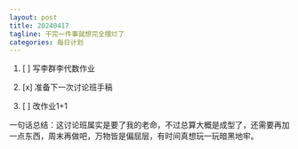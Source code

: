 ```yaml
---
layout: post
title: 20240417
tagline: 干完一件事就想完全摆烂了
categories: 每日计划
---
```




1. [ ] 写李群李代数作业

2. [x] 准备下一次讨论班手稿

3. [ ] 改作业1+1

一句话总结：这讨论班属实是要了我的老命，不过总算大概是成型了，还需要再加一点东西，周末再做吧，万物皆是偏屈层，有时间真想玩一玩暗黑地牢。